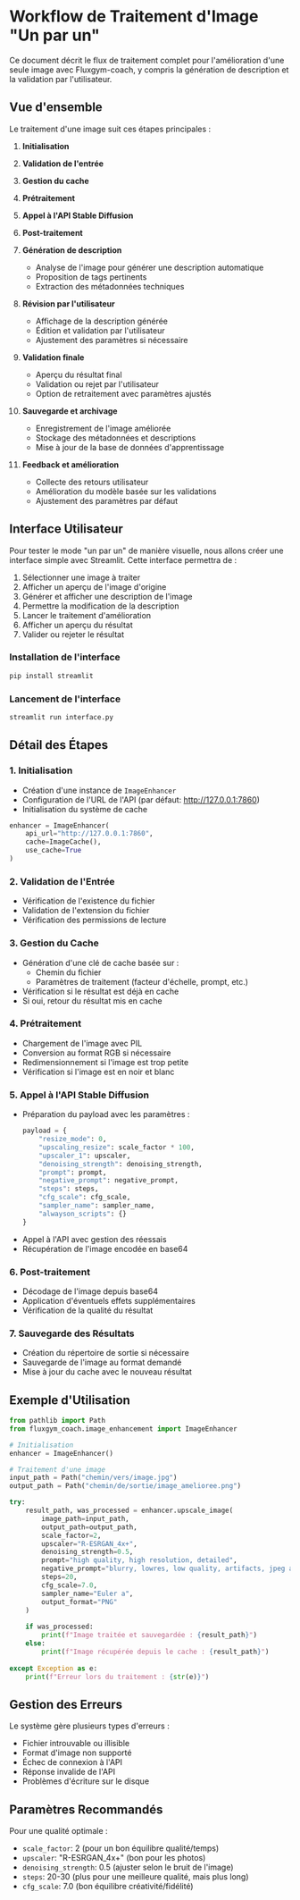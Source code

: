# Workflow de Traitement d'Image "Un par un"

Ce document décrit le flux de traitement complet pour l'amélioration d'une seule image avec Fluxgym-coach, y compris la génération de description et la validation par l'utilisateur.

## Vue d'ensemble

Le traitement d'une image suit ces étapes principales :

1. **Initialisation**
2. **Validation de l'entrée**
3. **Gestion du cache**
4. **Prétraitement**
5. **Appel à l'API Stable Diffusion**
6. **Post-traitement**
7. **Génération de description**
   - Analyse de l'image pour générer une description automatique
   - Proposition de tags pertinents
   - Extraction des métadonnées techniques

8. **Révision par l'utilisateur**
   - Affichage de la description générée
   - Édition et validation par l'utilisateur
   - Ajustement des paramètres si nécessaire

9. **Validation finale**
   - Aperçu du résultat final
   - Validation ou rejet par l'utilisateur
   - Option de retraitement avec paramètres ajustés

10. **Sauvegarde et archivage**
    - Enregistrement de l'image améliorée
    - Stockage des métadonnées et descriptions
    - Mise à jour de la base de données d'apprentissage

11. **Feedback et amélioration**
    - Collecte des retours utilisateur
    - Amélioration du modèle basée sur les validations
    - Ajustement des paramètres par défaut

## Interface Utilisateur

Pour tester le mode "un par un" de manière visuelle, nous allons créer une interface simple avec Streamlit. Cette interface permettra de :

1. Sélectionner une image à traiter
2. Afficher un aperçu de l'image d'origine
3. Générer et afficher une description de l'image
4. Permettre la modification de la description
5. Lancer le traitement d'amélioration
6. Afficher un aperçu du résultat
7. Valider ou rejeter le résultat

### Installation de l'interface

```bash
pip install streamlit
```

### Lancement de l'interface

```bash
streamlit run interface.py
```

## Détail des Étapes

### 1. Initialisation

- Création d'une instance de `ImageEnhancer`
- Configuration de l'URL de l'API (par défaut: http://127.0.0.1:7860)
- Initialisation du système de cache

```python
enhancer = ImageEnhancer(
    api_url="http://127.0.0.1:7860",
    cache=ImageCache(),
    use_cache=True
)
```

### 2. Validation de l'Entrée

- Vérification de l'existence du fichier
- Validation de l'extension du fichier
- Vérification des permissions de lecture

### 3. Gestion du Cache

- Génération d'une clé de cache basée sur :
  - Chemin du fichier
  - Paramètres de traitement (facteur d'échelle, prompt, etc.)
- Vérification si le résultat est déjà en cache
- Si oui, retour du résultat mis en cache

### 4. Prétraitement

- Chargement de l'image avec PIL
- Conversion au format RGB si nécessaire
- Redimensionnement si l'image est trop petite
- Vérification si l'image est en noir et blanc

### 5. Appel à l'API Stable Diffusion

- Préparation du payload avec les paramètres :
  ```python
  payload = {
      "resize_mode": 0,
      "upscaling_resize": scale_factor * 100,
      "upscaler_1": upscaler,
      "denoising_strength": denoising_strength,
      "prompt": prompt,
      "negative_prompt": negative_prompt,
      "steps": steps,
      "cfg_scale": cfg_scale,
      "sampler_name": sampler_name,
      "alwayson_scripts": {}
  }
  ```
- Appel à l'API avec gestion des réessais
- Récupération de l'image encodée en base64

### 6. Post-traitement

- Décodage de l'image depuis base64
- Application d'éventuels effets supplémentaires
- Vérification de la qualité du résultat

### 7. Sauvegarde des Résultats

- Création du répertoire de sortie si nécessaire
- Sauvegarde de l'image au format demandé
- Mise à jour du cache avec le nouveau résultat

## Exemple d'Utilisation

```python
from pathlib import Path
from fluxgym_coach.image_enhancement import ImageEnhancer

# Initialisation
enhancer = ImageEnhancer()

# Traitement d'une image
input_path = Path("chemin/vers/image.jpg")
output_path = Path("chemin/de/sortie/image_amelioree.png")

try:
    result_path, was_processed = enhancer.upscale_image(
        image_path=input_path,
        output_path=output_path,
        scale_factor=2,
        upscaler="R-ESRGAN_4x+",
        denoising_strength=0.5,
        prompt="high quality, high resolution, detailed",
        negative_prompt="blurry, lowres, low quality, artifacts, jpeg artifacts",
        steps=20,
        cfg_scale=7.0,
        sampler_name="Euler a",
        output_format="PNG"
    )
    
    if was_processed:
        print(f"Image traitée et sauvegardée : {result_path}")
    else:
        print(f"Image récupérée depuis le cache : {result_path}")
        
except Exception as e:
    print(f"Erreur lors du traitement : {str(e)}")
```

## Gestion des Erreurs

Le système gère plusieurs types d'erreurs :
- Fichier introuvable ou illisible
- Format d'image non supporté
- Échec de connexion à l'API
- Réponse invalide de l'API
- Problèmes d'écriture sur le disque

## Paramètres Recommandés

Pour une qualité optimale :
- `scale_factor`: 2 (pour un bon équilibre qualité/temps)
- `upscaler`: "R-ESRGAN_4x+" (bon pour les photos)
- `denoising_strength`: 0.5 (ajuster selon le bruit de l'image)
- `steps`: 20-30 (plus pour une meilleure qualité, mais plus long)
- `cfg_scale`: 7.0 (bon équilibre créativité/fidélité)
